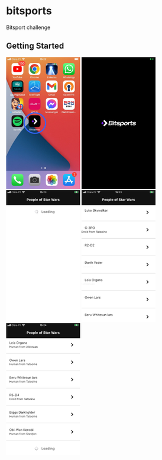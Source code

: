 # bitsports

Bitsport challenge

## Getting Started



<img src="img/1.jpg" width="200">
<img src="img/2.PNG" width="200">
<img src="img/3.PNG" width="200">
<img src="img/4.PNG" width="200">
<img src="img/5.PNG" width="200">
